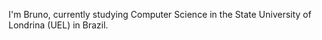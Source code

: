 I'm Bruno, currently studying Computer Science in the State University of Londrina (UEL) in Brazil.

